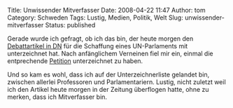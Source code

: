 Title: Unwissender Mitverfasser
Date: 2008-04-22 11:47
Author: tom
Category: Schweden
Tags: Lustig, Medien, Politik, Welt
Slug: unwissender-mitverfasser
Status: published

Gerade wurde ich gefragt, ob ich das bin, der heute morgen den
[Debattartikel in
DN](http://www.dn.se/DNet/jsp/polopoly.jsp?d=572&a=763057) für die
Schaffung eines UN-Parlaments mit unterzeichnet hat. Nach anfänglichem
Verneinen fiel mir ein, einmal die entprechende
[Petition](http://de.unpacampaign.org/index.php) unterzeichnet zu haben.

Und so kam es wohl, dass ich auf der Unterzeichnerliste gelandet bin,
zwischen allerlei Professoren und Parlamentariern. Lustig, nicht zuletzt
weil ich den Artikel heute morgen in der Zeitung überflogen hatte, ohne
zu merken, dass ich Mitverfasser bin.

